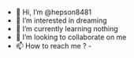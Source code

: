- 👋 Hi, I’m @hepson8481
- 👀 I’m interested in dreaming
- 🌱 I’m currently learning nothing
- 💞️ I’m looking to collaborate on me
- 📫 How to reach me ? -

<!---
hepson8481/hepson8481 is a ✨ special ✨ repository because its `README.md` (this file) appears on your GitHub profile.
You can click the Preview link to take a look at your changes.
--->
